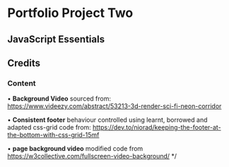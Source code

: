 # Portfolio Project Two

## JavaScript Essentials



## **Credits**

### **Content**



• **Background Video** sourced from: https://www.videezy.com/abstract/53213-3d-render-sci-fi-neon-corridor 

• **Consistent footer** behaviour controlled using learnt, borrowed and adapted css-grid code from: https://dev.to/niorad/keeping-the-footer-at-the-bottom-with-css-grid-15mf

• **page background video** modified code from https://w3collective.com/fullscreen-video-background/ */
